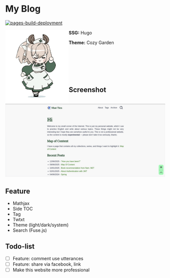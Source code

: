 # My Blog
[![pages-build-deployment](https://github.com/nhat-tien/blog/actions/workflows/pages/pages-build-deployment/badge.svg)](https://github.com/nhat-tien/blog/actions/workflows/pages/pages-build-deployment)

<img align="left" width="200" src="./static/images/nimi-transparent.gif" />

**SSG:** Hugo

**Theme:** Cozy Garden


<br />
<br />
<br />
<br />
<br />

## Screenshot

<div align="center">
    <img src="./screenshot.png" />
</div>

## Feature 

- Mathjax
- Side TOC
- Tag
- Twtxt
- Theme (light/dark/system)
- Search (Fuse.js)

## Todo-list

- [ ] Feature: comment use utterances
- [ ] Feature: share via facebook, link
- [ ] Make this website more professional 
